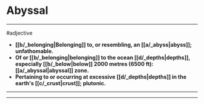 # Abyssal
---
#adjective
- **[[b/_belonging|Belonging]] to, or resembling, an [[a/_abyss|abyss]]; unfathomable.**
- **Of or [[b/_belonging|belonging]] to the ocean [[d/_depths|depths]], especially [[b/_below|below]] 2000 metres (6500 ft): [[a/_abyssal|abyssal]] zone.**
- **Pertaining to or occurring at excessive [[d/_depths|depths]] in the earth's [[c/_crust|crust]]; plutonic.**
---
---
